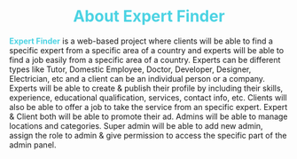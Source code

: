 <h1 style="color: #4cd3e3; text-align: center;">About Expert Finder</h1>

<span style="color: #4cd3e3">**Expert Finder**</span> is a web-based project where clients will be able to find a specific expert from a specific area of a country and experts will be able to find a job easily from a specific area of a country. Experts can be different types like Tutor, Domestic Employee, Doctor, Developer, Designer, Electrician, etc and a client can be an individual person or a company. 
                                                                                                           Experts will be able to create & publish their profile by including their skills, experience, educational qualification, services, contact info, etc. Clients will also be able to offer a job to take the service from an specific expert. Expert & Client both will be able to promote their ad. 
                                                                                                           Admins will be able to manage locations and categories. Super admin will be able to add new admin, assign the role to admin & give permission to access the specific part of the admin panel.
